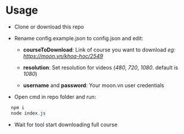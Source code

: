# Usage

-   Clone or download this repo

-   Rename config.example.json to config.json and edit:

    -   **courseToDownload**: Link of course you want to download _eg: https://moon.vn/khoa-hoc/2549_

    -   **resolution**: Set resolution for videos (_480_, _720_, _1080_. default is _1080_)

    -   **username** and **password**: Your moon.vn user credentials

-   Open cmd in repo folder and run:

```powershell
  npm i
  node index.js
```

-   Wait for tool start downloading full course
